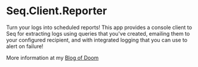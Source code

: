 # Seq.Client.Reporter

Turn your logs into scheduled reports! This app provides a console client to Seq for extracting logs using queries that you've created, emailing them to your configured recipient, and with integrated logging that you can use to alert on failure!

More information at my [Blog of Doom](https://MattMofDoom.com/seq-reporter-turn-your-logs-into-scheduled-reports)
